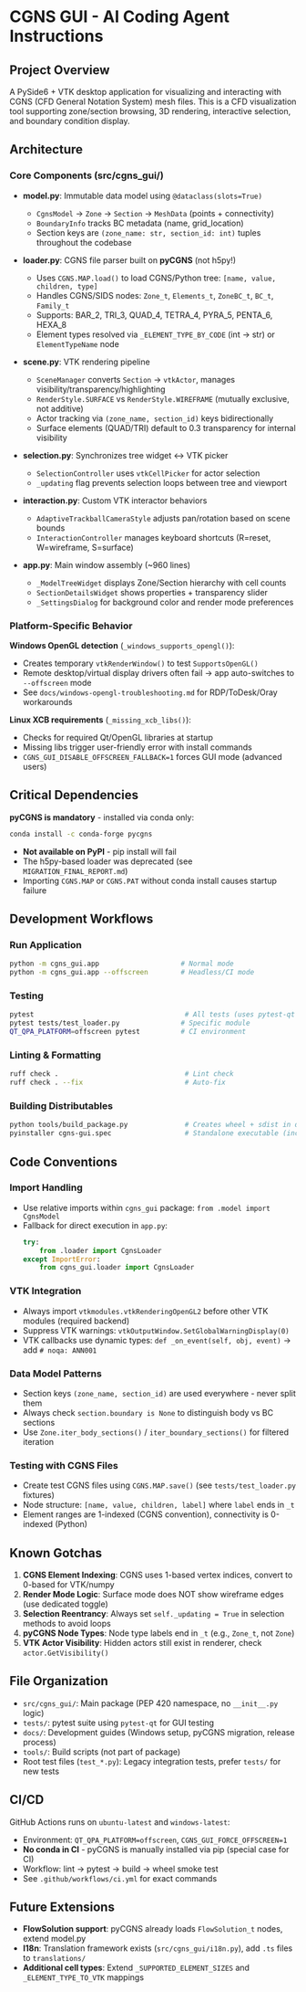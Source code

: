 # CGNS GUI - AI Coding Agent Instructions

## Project Overview

A PySide6 + VTK desktop application for visualizing and interacting with CGNS (CFD General Notation System) mesh files. This is a CFD visualization tool supporting zone/section browsing, 3D rendering, interactive selection, and boundary condition display.

## Architecture

### Core Components (src/cgns_gui/)

- **model.py**: Immutable data model using `@dataclass(slots=True)`
  - `CgnsModel` → `Zone` → `Section` → `MeshData` (points + connectivity)
  - `BoundaryInfo` tracks BC metadata (name, grid_location)
  - Section keys are `(zone_name: str, section_id: int)` tuples throughout the codebase

- **loader.py**: CGNS file parser built on **pyCGNS** (not h5py!)
  - Uses `CGNS.MAP.load()` to load CGNS/Python tree: `[name, value, children, type]`
  - Handles CGNS/SIDS nodes: `Zone_t`, `Elements_t`, `ZoneBC_t`, `BC_t`, `Family_t`
  - Supports: BAR_2, TRI_3, QUAD_4, TETRA_4, PYRA_5, PENTA_6, HEXA_8
  - Element types resolved via `_ELEMENT_TYPE_BY_CODE` (int → str) or `ElementTypeName` node

- **scene.py**: VTK rendering pipeline
  - `SceneManager` converts `Section` → `vtkActor`, manages visibility/transparency/highlighting
  - `RenderStyle.SURFACE` vs `RenderStyle.WIREFRAME` (mutually exclusive, not additive)
  - Actor tracking via `(zone_name, section_id)` keys bidirectionally
  - Surface elements (QUAD/TRI) default to 0.3 transparency for internal visibility

- **selection.py**: Synchronizes tree widget ↔ VTK picker
  - `SelectionController` uses `vtkCellPicker` for actor selection
  - `_updating` flag prevents selection loops between tree and viewport

- **interaction.py**: Custom VTK interactor behaviors
  - `AdaptiveTrackballCameraStyle` adjusts pan/rotation based on scene bounds
  - `InteractionController` manages keyboard shortcuts (R=reset, W=wireframe, S=surface)

- **app.py**: Main window assembly (~960 lines)
  - `_ModelTreeWidget` displays Zone/Section hierarchy with cell counts
  - `SectionDetailsWidget` shows properties + transparency slider
  - `_SettingsDialog` for background color and render mode preferences

### Platform-Specific Behavior

**Windows OpenGL detection** (`_windows_supports_opengl()`):
- Creates temporary `vtkRenderWindow()` to test `SupportsOpenGL()`
- Remote desktop/virtual display drivers often fail → app auto-switches to `--offscreen` mode
- See `docs/windows-opengl-troubleshooting.md` for RDP/ToDesk/Oray workarounds

**Linux XCB requirements** (`_missing_xcb_libs()`):
- Checks for required Qt/OpenGL libraries at startup
- Missing libs trigger user-friendly error with install commands
- `CGNS_GUI_DISABLE_OFFSCREEN_FALLBACK=1` forces GUI mode (advanced users)

## Critical Dependencies

**pyCGNS is mandatory** - installed via conda only:
```bash
conda install -c conda-forge pycgns
```
- **Not available on PyPI** - pip install will fail
- The h5py-based loader was deprecated (see `MIGRATION_FINAL_REPORT.md`)
- Importing `CGNS.MAP` or `CGNS.PAT` without conda install causes startup failure

## Development Workflows

### Run Application
```bash
python -m cgns_gui.app                    # Normal mode
python -m cgns_gui.app --offscreen        # Headless/CI mode
```

### Testing
```bash
pytest                                     # All tests (uses pytest-qt for GUI)
pytest tests/test_loader.py               # Specific module
QT_QPA_PLATFORM=offscreen pytest          # CI environment
```

### Linting & Formatting
```bash
ruff check .                               # Lint check
ruff check . --fix                         # Auto-fix
```

### Building Distributables
```bash
python tools/build_package.py              # Creates wheel + sdist in dist/
pyinstaller cgns-gui.spec                  # Standalone executable (includes .qm translations)
```

## Code Conventions

### Import Handling
- Use relative imports within `cgns_gui` package: `from .model import CgnsModel`
- Fallback for direct execution in `app.py`:
  ```python
  try:
      from .loader import CgnsLoader
  except ImportError:
      from cgns_gui.loader import CgnsLoader
  ```

### VTK Integration
- Always import `vtkmodules.vtkRenderingOpenGL2` before other VTK modules (required backend)
- Suppress VTK warnings: `vtkOutputWindow.SetGlobalWarningDisplay(0)`
- VTK callbacks use dynamic types: `def _on_event(self, obj, event)` → add `# noqa: ANN001`

### Data Model Patterns
- Section keys `(zone_name, section_id)` are used everywhere - never split them
- Always check `section.boundary is None` to distinguish body vs BC sections
- Use `Zone.iter_body_sections()` / `iter_boundary_sections()` for filtered iteration

### Testing with CGNS Files
- Create test CGNS files using `CGNS.MAP.save()` (see `tests/test_loader.py` fixtures)
- Node structure: `[name, value, children, label]` where `label` ends in `_t`
- Element ranges are 1-indexed (CGNS convention), connectivity is 0-indexed (Python)

## Known Gotchas

1. **CGNS Element Indexing**: CGNS uses 1-based vertex indices, convert to 0-based for VTK/numpy
2. **Render Mode Logic**: Surface mode does NOT show wireframe edges (use dedicated toggle)
3. **Selection Reentrancy**: Always set `self._updating = True` in selection methods to avoid loops
4. **pyCGNS Node Types**: Node type labels end in `_t` (e.g., `Zone_t`, not `Zone`)
5. **VTK Actor Visibility**: Hidden actors still exist in renderer, check `actor.GetVisibility()`

## File Organization

- `src/cgns_gui/`: Main package (PEP 420 namespace, no `__init__.py` logic)
- `tests/`: pytest suite using `pytest-qt` for GUI testing
- `docs/`: Development guides (Windows setup, pyCGNS migration, release process)
- `tools/`: Build scripts (not part of package)
- Root test files (`test_*.py`): Legacy integration tests, prefer `tests/` for new tests

## CI/CD

GitHub Actions runs on `ubuntu-latest` and `windows-latest`:
- Environment: `QT_QPA_PLATFORM=offscreen`, `CGNS_GUI_FORCE_OFFSCREEN=1`
- **No conda in CI** - pyCGNS is manually installed via pip (special case for CI)
- Workflow: lint → pytest → build → wheel smoke test
- See `.github/workflows/ci.yml` for exact commands

## Future Extensions

- **FlowSolution support**: pyCGNS already loads `FlowSolution_t` nodes, extend model.py
- **I18n**: Translation framework exists (`src/cgns_gui/i18n.py`), add `.ts` files to `translations/`
- **Additional cell types**: Extend `_SUPPORTED_ELEMENT_SIZES` and `_ELEMENT_TYPE_TO_VTK` mappings
